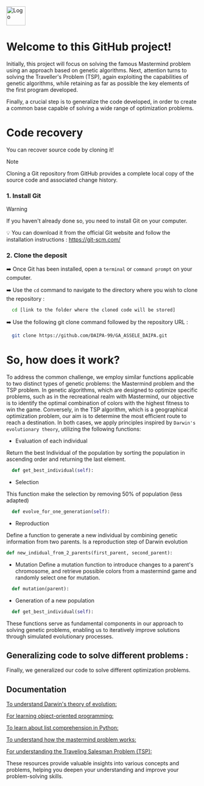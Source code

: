 <img src="https://upload.wikimedia.org/wikipedia/fr/e/e9/EPF_logo_2021.png" alt="Logo" width="50">



# Welcome to this GitHub project!

Initially, this project will focus on solving the famous Mastermind problem using an approach based on genetic algorithms. Next, attention turns to solving the Traveller's Problem (TSP), again exploiting the capabilities of genetic algorithms, while retaining as far as possible the key elements of the first program developed.

Finally, a crucial step is to generalize the code developed, in order to create a common base capable of solving a wide range of optimization problems. 


# Code recovery

You can recover source code by cloning it!

> [!NOTE]
> Cloning a Git repository from GitHub provides a complete local copy of the source code and associated change history. 

### 1. Install Git

> [!WARNING]
> If you haven't already done so, you need to install Git on your computer.

💡 You can download it from the official Git website and follow the installation instructions : https://git-scm.com/

### 2. Clone the deposit 

➡️ Once Git has been installed, open a `terminal` or `command prompt` on your computer.</font>

➡️ Use the `cd` command to navigate to the directory where you wish to clone the repository :

```bash
  cd [link to the folder where the cloned code will be stored]
```
➡️ Use the following git clone command followed by the repository URL :

```bash
  git clone https://github.com/DAIPA-99/GA_ASSELE_DAIPA.git
```

# So, how does it work?
To address the common challenge, we employ similar functions applicable to two distinct types of genetic problems: the Mastermind problem and the TSP problem.
In genetic algorithms, which are designed to optimize specific problems, such as in the recreational realm with Mastermind, our objective is to identify the optimal combination of colors with the highest fitness to win the game. Conversely, in the TSP algorithm, which is a geographical optimization problem, our aim is to determine the most efficient route to reach a destination.
In both cases, we apply principles inspired by `Darwin's evolutionary theory`, utilizing the following functions:

* Evaluation of each individual

Return the best Individual of the population by sorting the population in ascending order and returning the last element.
```python
  def get_best_individual(self):
```

* Selection
  
This function make the selection by removing 50% of population (less adapted)
```python
  def evolve_for_one_generation(self):
```

* Reproduction

Define a function to generate a new individual by combining genetic information from two parents. Is a reproduction step of Darwin evolution
  ```python
  def new_indidual_from_2_parents(first_parent, second_parent):
```

* Mutation
Define a mutation function to introduce changes to a parent's chromosome, and retrieve possible colors from a mastermind game and randomly select one for mutation.
```python
  def mutation(parent):
```

* Generation of a new population
```python
  def get_best_individual(self):
```

These functions serve as fundamental components in our approach to solving genetic problems, enabling us to iteratively improve solutions through simulated evolutionary processes.


## Generalizing code to solve different problems :
Finally, we generalized our code to solve different optimization problems. 

    
## Documentation

[To understand Darwin's theory of evolution:](https://www.khanacademy.org/science/ap-biology/natural-selection/natural-selection-ap/a/darwin-evolution-natural-selection/)

[For learning object-oriented programming:](https://realpython.com/python3-object-oriented-programming/)

[To learn about list comprehension in Python:](https://www.w3schools.com/python/python_lists_comprehension.asp)

[To understand how the mastermind problem works:](https://www.mathweb.fr/euclide/2022/04/19/un-mastermind-en-python/)

[For understanding the Traveling Salesman Problem (TSP):](https://www.geeksforgeeks.org/traveling-salesman-problem-tsp-implementation/)

These resources provide valuable insights into various concepts and problems, helping you deepen your understanding and improve your problem-solving skills.
